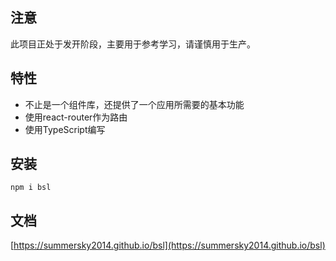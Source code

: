 ## 注意

此项目正处于发开阶段，主要用于参考学习，请谨慎用于生产。

## 特性

* 不止是一个组件库，还提供了一个应用所需要的基本功能
* 使用react-router作为路由
* 使用TypeScript编写

## 安装

`npm i bsl`

## 文档

[https://summersky2014.github.io/bsl](https://summersky2014.github.io/bsl)

